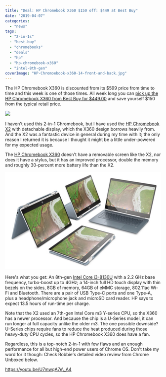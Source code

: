 ```yaml
---
title: "Deal: HP Chromebook X360 $150 off: $449 at Best Buy"
date: "2019-04-07"
categories: 
  - "news"
tags: 
  - "2-in-1s"
  - "best-buy"
  - "chromebooks"
  - "deals"
  - "hp"
  - "hp-chromebook-x360"
  - "intel-8th-gen"
coverImage: "HP-Chromoebook-x360-14-front-and-back.jpg"
---
```


The HP Chromebook X360 is discounted from its $599 price from time to time and this week is one of those times. All week long you can [pick up the HP Chromebook X360 from Best Buy for $449.00](https://www.bestbuy.com/site/hp-2-in-1-14-touch-screen-chromebook-intel-core-i3-8gb-memory-64gb-emmc-flash-memory-white/6301869.p?skuId=6301869) and save yourself $150 from the typical retail price.

[![](https://i0.wp.com/www.aboutchromebooks.com/wp-content/uploads/2019/04/HP-Chromebook-X360-sale-at-Best-Buy.png?fit=800%2C487&ssl=1)](https://www.bestbuy.com/site/hp-2-in-1-14-touch-screen-chromebook-intel-core-i3-8gb-memory-64gb-emmc-flash-memory-white/6301869.p?skuId=6301869)

I haven't used this 2-in-1 Chromebook, but I have used the [HP Chromebook X2](https://www.aboutchromebooks.com/news/hp-chromebook-x2-arrives-as-the-first-detachable-chromebook-tablet/) with detachable display, which the X360 design borrows heavily from. And the X2 was a fantastic device in general during my time with it; the only reason I returned it is because I thought it might be a little under-powered for my expected usage.

The [HP Chromebook X360](https://www.aboutchromebooks.com/news/hp-chromebook-x360-release-date-price-specs/) doesn't have a removable screen like the X2, nor does it have a stylus, but it has an improved processor, double the memory and roughly 30-percent more battery life than the X2.

![](images/hp-chromebook-x360-1024x636.jpg)

Here's what you get: An 8th-gen [Intel Core i3-8130U](https://ark.intel.com/products/137977/Intel-Core-i3-8130U-Processor-4M-Cache-up-to-3-40-GHz-) with a 2.2 GHz base frequency, turbo-boost up to 4GHz; a 14-inch full HD touch display with thin bezels on the sides, 8GB of memory, 64GB of eMMC storage, 802.11ac Wi-Fi and Bluetooth. There are a pair of USB Type-C ports and one Type-A, plus a headphone/microphone jack and microSD card reader. HP says to expect 13.5 hours of run-time per charge.

Note that the X2 used an 7th-gen Intel Core m3 Y-series CPU, so the X360 has a newer processor. And because the chip is a U-Series model, it can run longer at full capacity unlike the older m3. The one possible downside? U-Series chips require fans to reduce the heat produced during those heavy-duty CPU cycles, so the HP Chromebook X360 does have a fan.

Regardless, this is a top-notch 2-in-1 with few flaws and an enough performance for all but high-end power users of Chrome OS. Don't take my word for it though: Check Robbie's detailed video review from Chrome Unboxed below.

https://youtu.be/U7mwqA7e\_A4
